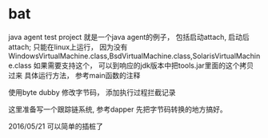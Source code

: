 # bat
java agent test project
就是一个java agent的例子， 包括启动attach, 启动后attach;
只能在linux上运行， 因为没有WindowsVirtualMachine.class,BsdVirtualMachine.class,SolarisVirtualMachine.class
如果需要支持这个， 可以到响应的jdk版本中把tools.jar里面的这个拷贝过来
具体运行方法， 参考main函数的注释

使用byte dubby 修改字节码， 添加执行过程拦截记录

这里准备写一个跟踪链系统, 参考dapper
先把字节码转换的地方搞好。

2016/05/21 可以简单的插桩了

